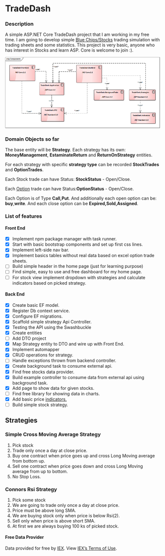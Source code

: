 # TradeDash

### Description
A simple ASP.NET Core TradeDash project that I am working in my free time. I am going to develop simple [Blue Chips/Stocks](https://www.investopedia.com/terms/b/bluechip.asp) trading simulation with trading sheets and some statistics. This project is very basic, anyone who has interest in Stocks and learn ASP. Core is welcome to join :).

![TradeDash.Components](https://github.com/JozefR/TradeDash/blob/master/TradeDash.Components.png)

### Domain Objects so far
The base entity will be **Strategy**. Each strategy has its own: **MoneyManagement**, **EstaminateReturn**
and **ReturnOnStrategy** entities.

For each strategy with specific **strategy type** can be recorded **StockTrades** and **OptionTrades**.

Each Stock trade can have Status: **StockStatus** - Open/Close.

Each [Option](https://www.investopedia.com/terms/s/stockoption.asp) trade can have Status:**OptionStatus** - Open/Close.

Each Option is of Type **Call,Put**. And additionally each open option can be: **buy**,**write**.
And each close option can be **Expired,Sold,Assigned**.


### List of features
                   
#### Front End 
 - [X] Implement npm package manager with task runner.     
 - [X] Start with basic bootstrap components and set up first css lines. 
 - [X] Implement left-side nav bar. 
 - [X] Implement basics tables without real data based on excel option trade sheets.
 - [ ] Build simple header in the home page (just for learning purpose)
 - [ ] Find simple, easy to use and free dashboard for my home page.
 - [ ] For stock view implement dropdown with strategies and calculate indicators based on picked strategy.

#### Back End
 - [X] Create basic EF model.
 - [X] Register Db context service.
 - [X] Configure EF migrations.
 - [X] Scaffold simple strategy Api Controller.
 - [x] Testing the API using the Swashbuckle
 - [X] Create entities 
 - [ ] Add DTO project 
 - [X] Map Strategy entity to DTO and wire up with Front End.
 - [X] Implement automapper
 - [X] CRUD operations for strategy.
 - [ ] Handle exceptions thrown from backend controller.
 - [X] Create background task to consume external api.
 - [X] Find free stocks data provider. 
 - [X] Build example controller to consume data from external api using background task.
 - [X] Add page to show data for given stocks.
 - [ ] Find free library for showing data in charts.
 - [X] Add basic price [indicators.](https://www.investopedia.com/terms/m/market_indicators.asp)
 - [ ] Build simple stock strategy.
 
 ## Strategies
 
 ### Simple Cross Moving Average Strategy
 
 1. Pick stock
 2. Trade only once a day at close price.
 3. Buy one contract when price goes up and cross Long Moving average from bottom up.
 3. Sell one contract when price goes down and cross Long Moving average from up to bottom.
 4. No Stop Loss.
 
 ### Connors Rsi Strategy
 
 1. Pick some stock
 2. We are going to trade only once a day at close price.
 3. Price must be above long SMA.
 4. We are buying stock only when price is below Rsi(2).
 6. Sell only when price is above short SMA.
 7. At first we are always buying 100 ks of picked stock.

#### Free Data Provider
Data provided for free by [IEX](https://iextrading.com/developer/). View [IEX’s Terms of Use](https://iextrading.com/api-exhibit-a/).
